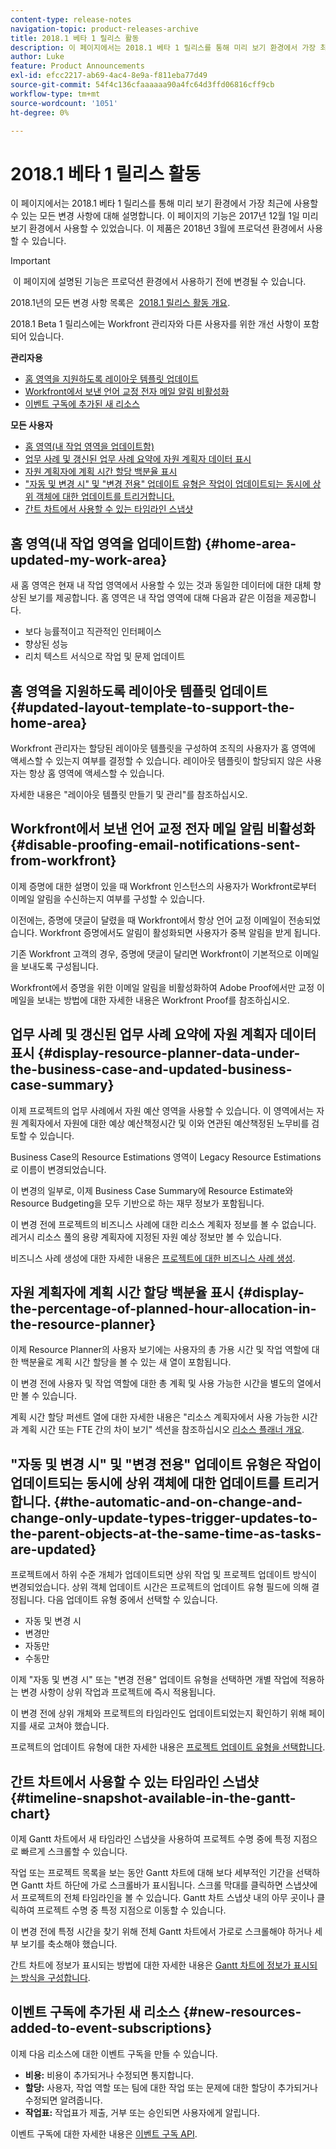 ```yaml
---
content-type: release-notes
navigation-topic: product-releases-archive
title: 2018.1 베타 1 릴리스 활동
description: 이 페이지에서는 2018.1 베타 1 릴리스를 통해 미리 보기 환경에서 가장 최근에 사용할 수 있는 모든 변경 사항에 대해 설명합니다. 이 페이지의 기능은 2017년 12월 1일 미리 보기 환경에서 사용할 수 있었습니다. 이 제품은 2018년 3월에 프로덕션 환경에서 사용할 수 있습니다.
author: Luke
feature: Product Announcements
exl-id: efcc2217-ab69-4ac4-8e9a-f811eba77d49
source-git-commit: 54f4c136cfaaaaaa90a4fc64d3ffd06816cff9cb
workflow-type: tm+mt
source-wordcount: '1051'
ht-degree: 0%

---
```


# 2018.1 베타 1 릴리스 활동

이 페이지에서는 2018.1 베타 1 릴리스를 통해 미리 보기 환경에서 가장 최근에 사용할 수 있는 모든 변경 사항에 대해 설명합니다. 이 페이지의 기능은 2017년 12월 1일 미리 보기 환경에서 사용할 수 있었습니다. 이 제품은 2018년 3월에 프로덕션 환경에서 사용할 수 있습니다.

>[!IMPORTANT]
>
> 이 페이지에 설명된 기능은 프로덕션 환경에서 사용하기 전에 변경될 수 있습니다.

2018.1년의 모든 변경 사항 목록은  [2018.1 릴리스 활동 개요](../../../../product-announcements/product-releases/quarterly-release-archive/2018.1-release-activity/2018.1-release-activity-overview.md).

2018.1 Beta 1 릴리스에는 Workfront 관리자와 다른 사용자를 위한 개선 사항이 포함되어 있습니다.

**관리자용**

* [홈 영역을 지원하도록 레이아웃 템플릿 업데이트](#updated-layout-template-to-support-the-home-area)
* [Workfront에서 보낸 언어 교정 전자 메일 알림 비활성화](#disable-proofing-email-notifications-sent-from-workfront)
* [이벤트 구독에 추가된 새 리소스](#new-resources-added-to-event-subscriptions)

**모든 사용자**

* [홈 영역(내 작업 영역을 업데이트함)](#home-area-updated-my-work-area)
* [업무 사례 및 갱신된 업무 사례 요약에 자원 계획자 데이터 표시](#display-resource-planner-data-under-the-business-case-and-updated-business-case-summary)
* [자원 계획자에 계획 시간 할당 백분율 표시](#display-the-percentage-of-planned-hour-allocation-in-the-resource-planner)
* [&quot;자동 및 변경 시&quot; 및 &quot;변경 전용&quot; 업데이트 유형은 작업이 업데이트되는 동시에 상위 객체에 대한 업데이트를 트리거합니다.](#the-automatic-and-on-change-and-change-only-update-types-trigger-updates-to-the-parent-objects-at-the-same-time-as-tasks-are-updated)
* [간트 차트에서 사용할 수 있는 타임라인 스냅샷](#timeline-snapshot-available-in-the-gantt-chart)

## 홈 영역(내 작업 영역을 업데이트함) {#home-area-updated-my-work-area}

새 홈 영역은 현재 내 작업 영역에서 사용할 수 있는 것과 동일한 데이터에 대한 대체 향상된 보기를 제공합니다. 홈 영역은 내 작업 영역에 대해 다음과 같은 이점을 제공합니다.

* 보다 능률적이고 직관적인 인터페이스
* 향상된 성능
* 리치 텍스트 서식으로 작업 및 문제 업데이트

## 홈 영역을 지원하도록 레이아웃 템플릿 업데이트 {#updated-layout-template-to-support-the-home-area}

Workfront 관리자는 할당된 레이아웃 템플릿을 구성하여 조직의 사용자가 홈 영역에 액세스할 수 있는지 여부를 결정할 수 있습니다. 레이아웃 템플릿이 할당되지 않은 사용자는 항상 홈 영역에 액세스할 수 있습니다.

자세한 내용은 &quot;레이아웃 템플릿 만들기 및 관리&quot;를 참조하십시오.

## Workfront에서 보낸 언어 교정 전자 메일 알림 비활성화 {#disable-proofing-email-notifications-sent-from-workfront}

이제 증명에 대한 설명이 있을 때 Workfront 인스턴스의 사용자가 Workfront로부터 이메일 알림을 수신하는지 여부를 구성할 수 있습니다.

이전에는, 증명에 댓글이 달렸을 때 Workfront에서 항상 언어 교정 이메일이 전송되었습니다. Workfront 증명에서도 알림이 활성화되면 사용자가 중복 알림을 받게 됩니다. 

기존 Workfront 고객의 경우, 증명에 댓글이 달리면 Workfront이 기본적으로 이메일을 보내도록 구성됩니다.

Workfront에서 증명을 위한 이메일 알림을 비활성화하여 Adobe Proof에서만 교정 이메일을 보내는 방법에 대한 자세한 내용은 Workfront Proof를 참조하십시오.  

## 업무 사례 및 갱신된 업무 사례 요약에 자원 계획자 데이터 표시 {#display-resource-planner-data-under-the-business-case-and-updated-business-case-summary}

이제 프로젝트의 업무 사례에서 자원 예산 영역을 사용할 수 있습니다. 이 영역에서는 자원 계획자에서 자원에 대한 예상 예산책정시간 및 이와 연관된 예산책정된 노무비를 검토할 수 있습니다.

Business Case의 Resource Estimations 영역이 Legacy Resource Estimations로 이름이 변경되었습니다.

이 변경의 일부로, 이제 Business Case Summary에 Resource Estimate와 Resource Budgeting을 모두 기반으로 하는 재무 정보가 포함됩니다.

이 변경 전에 프로젝트의 비즈니스 사례에 대한 리소스 계획자 정보를 볼 수 없습니다. 레거시 리소스 풀의 용량 계획자에 지정된 자원 예상 정보만 볼 수 있습니다.

비즈니스 사례 생성에 대한 자세한 내용은 [프로젝트에 대한 비즈니스 사례 생성](../../../../manage-work/projects/define-a-business-case/create-business-case.md).

## 자원 계획자에 계획 시간 할당 백분율 표시 {#display-the-percentage-of-planned-hour-allocation-in-the-resource-planner}

이제 Resource Planner의 사용자 보기에는 사용자의 총 가용 시간 및 작업 역할에 대한 백분율로 계획 시간 할당을 볼 수 있는 새 열이 포함됩니다.

이 변경 전에 사용자 및 작업 역할에 대한 총 계획 및 사용 가능한 시간을 별도의 열에서만 볼 수 있습니다.

계획 시간 할당 퍼센트 열에 대한 자세한 내용은 &quot;리소스 계획자에서 사용 가능한 시간과 계획 시간 또는 FTE 간의 차이 보기&quot; 섹션을 참조하십시오 [리소스 플래너 개요](../../../../resource-mgmt/resource-planning/get-started-resource-planner.md).

## &quot;자동 및 변경 시&quot; 및 &quot;변경 전용&quot; 업데이트 유형은 작업이 업데이트되는 동시에 상위 객체에 대한 업데이트를 트리거합니다. {#the-automatic-and-on-change-and-change-only-update-types-trigger-updates-to-the-parent-objects-at-the-same-time-as-tasks-are-updated}

프로젝트에서 하위 수준 개체가 업데이트되면 상위 작업 및 프로젝트 업데이트 방식이 변경되었습니다. 상위 객체 업데이트 시간은 프로젝트의 업데이트 유형 필드에 의해 결정됩니다. 다음 업데이트 유형 중에서 선택할 수 있습니다.

* 자동 및 변경 시
* 변경만
* 자동만
* 수동만

이제 &quot;자동 및 변경 시&quot; 또는 &quot;변경 전용&quot; 업데이트 유형을 선택하면 개별 작업에 적용하는 변경 사항이 상위 작업과 프로젝트에 즉시 적용됩니다.

이 변경 전에 상위 개체와 프로젝트의 타임라인도 업데이트되었는지 확인하기 위해 페이지를 새로 고쳐야 했습니다.

프로젝트의 업데이트 유형에 대한 자세한 내용은 [프로젝트 업데이트 유형을 선택합니다](../../../../manage-work/projects/manage-projects/select-project-update-type.md).

## 간트 차트에서 사용할 수 있는 타임라인 스냅샷 {#timeline-snapshot-available-in-the-gantt-chart}

이제 Gantt 차트에서 새 타임라인 스냅샷을 사용하여 프로젝트 수명 중에 특정 지점으로 빠르게 스크롤할 수 있습니다.

작업 또는 프로젝트 목록을 보는 동안 Gantt 차트에 대해 보다 세부적인 기간을 선택하면 Gantt 차트 하단에 가로 스크롤바가 표시됩니다. 스크롤 막대를 클릭하면 스냅샷에서 프로젝트의 전체 타임라인을 볼 수 있습니다. Gantt 차트 스냅샷 내의 아무 곳이나 클릭하여 프로젝트 수명 중 특정 지점으로 이동할 수 있습니다.

이 변경 전에 특정 시간을 찾기 위해 전체 Gantt 차트에서 가로로 스크롤해야 하거나 세부 보기를 축소해야 했습니다.

간트 차트에 정보가 표시되는 방법에 대한 자세한 내용은 [Gantt 차트에 정보가 표시되는 방식을 구성합니다](../../../../manage-work/gantt-chart/use-the-gantt-chart/configure-info-on-gantt-chart.md).

## 이벤트 구독에 추가된 새 리소스 {#new-resources-added-to-event-subscriptions}

이제 다음 리소스에 대한 이벤트 구독을 만들 수 있습니다.

* **비용:** 비용이 추가되거나 수정되면 통지합니다.
* **할당:** 사용자, 작업 역할 또는 팀에 대한 작업 또는 문제에 대한 할당이 추가되거나 수정되면 알려줍니다.
* **작업표:** 작업표가 제출, 거부 또는 승인되면 사용자에게 알립니다.

이벤트 구독에 대한 자세한 내용은 [이벤트 구독 API](../../../../wf-api/general/event-subs-api.md).
